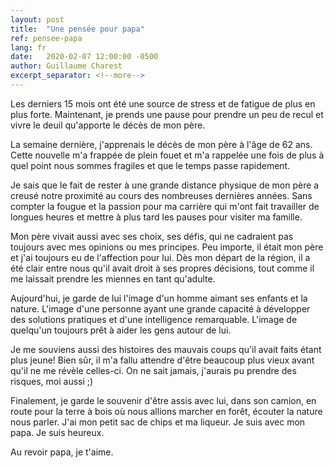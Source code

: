 ```yaml
---
layout: post
title:  "Une pensée pour papa"
ref: pensee-papa
lang: fr
date:   2020-02-07 12:00:00 -0500
author: Guillaume Charest
excerpt_separator: <!--more-->
---
```

Les derniers 15 mois ont été une source de stress et de fatigue de plus en plus forte.
Maintenant, je prends une pause pour prendre un peu de recul et vivre le deuil qu'apporte le décès de mon père.
<!--more-->
La semaine dernière, j'apprenais le décès de mon père à l'âge de 62 ans.
Cette nouvelle m'a frappée de plein fouet et m'a rappelée une fois de plus à quel point nous sommes fragiles et que le temps passe rapidement.

Je sais que le fait de rester à une grande distance physique de mon père a creusé notre proximité au cours des nombreuses dernières années.
Sans compter la fougue et la passion pour ma carrière qui m'ont fait travailler de longues heures et mettre à plus tard les pauses pour visiter ma famille.

Mon père vivait aussi avec ses choix, ses défis, qui ne cadraient pas toujours avec mes opinions ou mes principes.
Peu importe, il était mon père et j'ai toujours eu de l'affection pour lui.
Dès mon départ de la région, il a été clair entre nous qu'il avait droit à ses propres décisions, tout comme il me laissait prendre les miennes en tant qu'adulte.

Aujourd'hui, je garde de lui l'image d'un homme aimant ses enfants et la nature.
L'image d'une personne ayant une grande capacité à développer des solutions pratiques et d'une intelligence remarquable.
L'image de quelqu'un toujours prêt à aider les gens autour de lui.

Je me souviens aussi des histoires des mauvais coups qu'il avait faits étant plus jeune!
Bien sûr, il m'a fallu attendre d'être beaucoup plus vieux avant qu'il ne me révèle celles-ci.
On ne sait jamais, j'aurais pu prendre des risques, moi aussi ;)

Finalement, je garde le souvenir d'être assis avec lui, dans son camion, en route pour la terre à bois où nous allions marcher en forêt, écouter la nature nous parler.
J'ai mon petit sac de chips et ma liqueur.
Je suis avec mon papa.
Je suis heureux.

Au revoir papa, je t'aime.